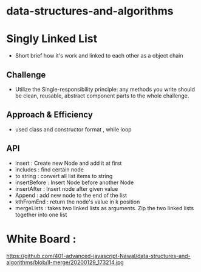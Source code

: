 # data-structures-and-algorithms

# Singly Linked List
- Short brief how it's work and linked to each other as a object chain 

## Challenge
- Utilize the Single-responsibility principle: any methods you write should be clean, reusable, abstract component parts to the whole challenge.

## Approach & Efficiency
- used class and constructor format , while loop 

## API
- insert : Create new Node and add it at first
- includes : find certain node 
- to string : convert all list items to string 
- insertBefore : Insert Node before another Node
- insertAfter : Insert node after given value 
- Append : add new node to the end of the list
- kthFromEnd : return the node's value in k position
- mergeLists : takes two linked lists as arguments. Zip the two linked lists together into one list

# White Board : 
https://github.com/401-advanced-javascript-Nawal/data-structures-and-algorithms/blob/ll-merge/20200129_173214.jpg